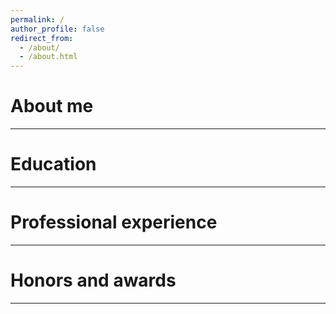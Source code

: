 ```yaml
---
permalink: /
author_profile: false
redirect_from: 
  - /about/
  - /about.html
---
```


About me
======
------

Education
======
------

Professional experience
======
------

Honors and awards
======
------